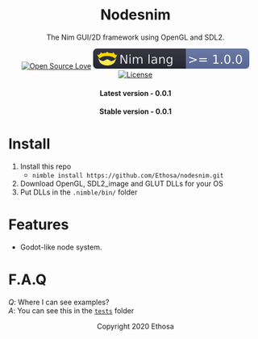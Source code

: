 <h1 align="center">Nodesnim</h1>
<div align="center">The Nim GUI/2D framework using OpenGL and SDL2.

[![Open Source Love](https://badges.frapsoft.com/os/v1/open-source.png?v=103)](https://github.com/ellerbrock/open-source-badges/)
[![Nim language-plastic](https://github.com/Ethosa/yukiko/blob/master/nim-lang.svg)](https://github.com/Ethosa/yukiko/blob/master/nim-lang.svg)
[![License](https://img.shields.io/github/license/Ethosa/nodesnim)](https://github.com/Ethosa/nodesnim/blob/master/LICENSE)

<h4>Latest version - 0.0.1</h4>
<h4>Stable version - 0.0.1</h4>
</div>

# Install
1. Install this repo
   -  `nimble install https://github.com/Ethosa/nodesnim.git`
2. Download OpenGL, SDL2_image and GLUT DLLs for your OS
3. Put DLLs in the `.nimble/bin/` folder

# Features
- Godot-like node system.

# F.A.Q
*Q*: Where I can see examples?  
*A*: You can see this in the [`tests`](https://github.com/Ethosa/nodesnim/blob/master/tests) folder


<div align="center">
  Copyright 2020 Ethosa
</div>
